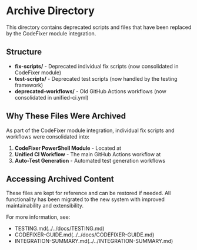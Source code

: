 # Archive Directory

This directory contains deprecated scripts and files that have been replaced by the CodeFixer module integration.

## Structure

- **fix-scripts/** - Deprecated individual fix scripts (now consolidated in CodeFixer module)
- **test-scripts/** - Deprecated test scripts (now handled by the testing framework)
- **deprecated-workflows/** - Old GitHub Actions workflows (now consolidated in unified-ci.yml)

## Why These Files Were Archived

As part of the CodeFixer module integration, individual fix scripts and workflows were consolidated into:

1. **CodeFixer PowerShell Module** - Located at 
2. **Unified CI Workflow** - The main GitHub Actions workflow at 
3. **Auto-Test Generation** - Automated test generation workflows

## Accessing Archived Content

These files are kept for reference and can be restored if needed. All functionality has been migrated to the new system with improved maintainability and extensibility.

For more information, see:
- TESTING.md(../../docs/TESTING.md)
- CODEFIXER-GUIDE.md(../../docs/CODEFIXER-GUIDE.md)
- INTEGRATION-SUMMARY.md(../../INTEGRATION-SUMMARY.md)
